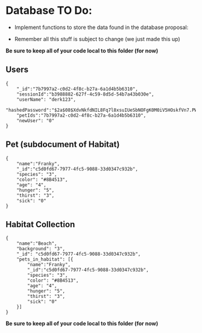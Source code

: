 # Database TO Do:

* Implement functions to store the data found in the database proposal:

* Remember all this stuff is subject to change (we just made this up)

**Be sure to keep all of your code local to this folder (for now)**

## Users
```
{
    "_id":"7b7997a2-c0d2-4f8c-b27a-6a1d4b5b6310",
    "sessionId":"b3988882-627f-4c59-8d5d-54b7a43b030e",
    "userName": "derk123",
    "hashedPassword":"$2a$08$XdvNkfdNIL8Fq7l8xsuIUeSbNOFgK0M0iV5HOskfVn7.PWncShU.O",
    "petIds":"7b7997a2-c0d2-4f8c-b27a-6a1d4b5b6310",
    "newUser": "0"
}
```

## Pet (subdocument of Habitat)
```
{
    "name":"Franky",
    "_id":"c5d0fd67-7977-4fc5-9088-33d0347c932b",
    "species": "3",
    "color": "#8B4513",
    "age": "4",
    "hunger": "5",
    "thirst": "3",
    "sick": "0"
}
```

## Habitat Collection
```
{
    "name":"Beach",
    "background": "3",
    "_id": "c5d0fd67-7977-4fc5-9088-33d0347c932b",
    "pets_in_habitat": [{
        "name":"Franky",
        "_id":"c5d0fd67-7977-4fc5-9088-33d0347c932b",
        "species": "3",
        "color": "#8B4513",
        "age": "4",
        "hunger": "5",
        "thirst": "3",
        "sick": "0"
    }]
}
```
**Be sure to keep all of your code local to this folder (for now)**
